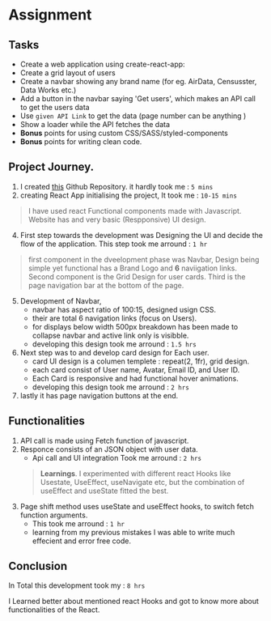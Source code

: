 # Assignment

## Tasks
- Create a web application using create-react-app:
- Create a grid layout of users
- Create a navbar showing any brand name (for eg. AirData, Censusster, Data Works etc.)
- Add a button in the navbar saying 'Get users', which makes an API call to get the users data
- Use `given API Link` to get the data (page number can be anything )
- Show a loader while the API fetches the data
- **Bonus** points for using custom CSS/SASS/styled-components
- **Bonus** points for writing clean code.

## Project Journey.

1. I created [this](https://github.com/1447bits/assignment) Github Repository. it hardly took me : `5 mins`
2. creating React App initialising the project, It took me : `10-15 mins`
> I have used react Functional components made with Javascript.
> Website has and very basic (Respponsive) UI design.
4. First step towards the development was Designing the UI and decide the flow of the application. This step took me arround : `1 hr` 
> first component in the dveelopment phase was Navbar, Design being simple yet functional has a Brand Logo and **6** naviigation links. 
> Second component is the Grid Design for user cards.
> Third is the page navigation bar at the bottom of the page.
5. Development of Navbar, 
   - navbar has aspect ratio of 100:15, designed usign CSS.
   - their are total 6 navigation links (focus on Users).
   - for displays below width 500px breakdown has been made to collapse navbar and active link only is visibble.
   - developing this design took me arround : `1.5 hrs`
6. Next step was to and develop card design for Each user.
    - card UI design is a columen templete : repeat(2, 1fr), grid design.
    - each card consist of User name, Avatar, Email ID, and User ID.
    - Each Card is responsive and had functional hover animations. 
   - developing this design took me arround : `2 hrs`
7. lastly it has page navigation buttons at the end.
   
## Functionalities

1. API call is made using Fetch function of javascript.
2. Responce consists of an JSON object with user data.
   - Api call and UI integration Took me arround : `2 hrs`
    > **Learnings**. I experimented with different react Hooks like Usestate, UseEffect, useNavigate etc, but the combination of useEffect and useState fitted the best.
3. Page shift method uses useState and useEffect hooks, to switch fetch function arguments.
   - This took me arround : `1 hr`
   - learning from my previous mistakes I was able to write much effecient and error free code.

## Conclusion 
In Total this development took my : `8 hrs`

I Learned better about mentioned react Hooks and got to know more about functionalities of the React.